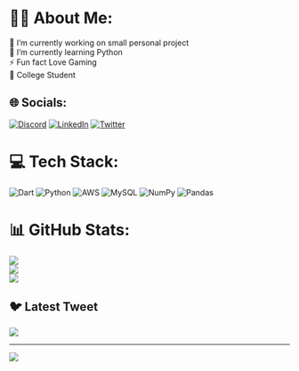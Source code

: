 # 👨‍💻 About Me:
🔭 I’m currently working on small personal project<br>🌱 I’m currently learning Python <br>⚡ Fun fact Love Gaming <br> 🏫 College Student


## 🌐 Socials:
[![Discord](https://img.shields.io/badge/Discord-%237289DA.svg?logo=discord&logoColor=white)](https://discord.gg/https://discord.gg/ZYG92Wa) [![LinkedIn](https://img.shields.io/badge/LinkedIn-%230077B5.svg?logo=linkedin&logoColor=white)](https://linkedin.com/in/ShivanshRajput) [![Twitter](https://img.shields.io/badge/Twitter-%231DA1F2.svg?logo=Twitter&logoColor=white)](https://twitter.com/@RaptorShivansh) 

# 💻 Tech Stack:
![Dart](https://img.shields.io/badge/dart-%230175C2.svg?style=for-the-badge&logo=dart&logoColor=white) ![Python](https://img.shields.io/badge/python-3670A0?style=for-the-badge&logo=python&logoColor=ffdd54) ![AWS](https://img.shields.io/badge/AWS-%23FF9900.svg?style=for-the-badge&logo=amazon-aws&logoColor=white) ![MySQL](https://img.shields.io/badge/mysql-%2300f.svg?style=for-the-badge&logo=mysql&logoColor=white) ![NumPy](https://img.shields.io/badge/numpy-%23013243.svg?style=for-the-badge&logo=numpy&logoColor=white) ![Pandas](https://img.shields.io/badge/pandas-%23150458.svg?style=for-the-badge&logo=pandas&logoColor=white)
# 📊 GitHub Stats:
![](https://github-readme-stats.vercel.app/api?username=RAPTOR-sr&theme=dark&hide_border=false&include_all_commits=false&count_private=false)<br/>
![](https://github-readme-streak-stats.herokuapp.com/?user=RAPTOR-sr&theme=dark&hide_border=false)<br/>
![](https://github-readme-stats.vercel.app/api/top-langs/?username=RAPTOR-sr&theme=dark&hide_border=false&include_all_commits=false&count_private=false&layout=compact)

## 🐦 Latest Tweet
[![](https://gtce.itsvg.in/api?username=@RaptorShivansh)](https://github.com/VishwaGauravIn/github-twitter-card-embed)

---
[![](https://visitcount.itsvg.in/api?id=RAPTOR-sr&icon=0&color=0)](https://visitcount.itsvg.in)

